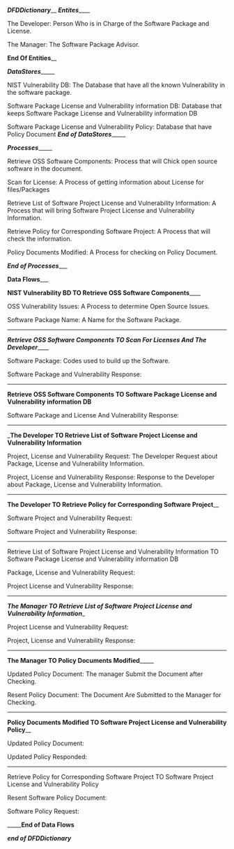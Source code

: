 _________________________________________DFDDictionary___________________________________________
___________________________________________Entites_______________________________________________

The Developer: Person Who is in Charge of the Software Package and License.

The Manager: The Software Package Advisor.

________________________________________End Of Entities__________________________________________

_________________________________________DataStores______________________________________________

NIST Vulnerability DB: The Database that have all the known Vulnerability in the software package.

Software Package License and Vulnerability information DB: Database that keeps Software Package License and Vulnerability information DB

Software Package License and Vulnerability Policy: Database that have Policy Document
_____________________________________End of DataStores__________________________________________

_________________________________________Processes______________________________________________

Retrieve OSS Software Components: Process that will Chick open source software in the document.

Scan for License: A Process of getting information about License for files/Packages

Retrieve List of Software Project License and Vulnerability Information: A Process that will bring Software Project License and Vulnerability Information.

Retrieve Policy for Corresponding Software Project: A Process that will check the information.

Policy Documents Modified: A Process for checking on Policy Document.

_______________________________________End of Processes__________________________________________

__________________________________________Data Flows_____________________________________________

__________________NIST Vulnerability BD TO Retrieve OSS Software Components______________________

OSS Vulnerability Issues: A Process to determine Open Source Issues.

Software Package Name: A Name for the Software Package.
_________________________________________________________________________________________________

___________Retrieve OSS Software Components TO Scan For Licenses And The Developer_______________

Software Package: Codes used to build up the Software.

Software Package and Vulnerability Response:
_________________________________________________________________________________________________

__Retrieve OSS Software Components TO Software Package License and Vulnerability information DB__

Software Package and License And Vulnerability Response:
_________________________________________________________________________________________________

_____The Developer TO Retrieve List of Software Project License and Vulnerability Information____

Project, License and Vulnerability Request: The Developer Request about Package, License and Vulnerability Information.

Project, License and Vulnerability Response: Response to the Developer about Package, License and Vulnerability Information.
_________________________________________________________________________________________________

______________The Developer TO Retrieve Policy for Corresponding Software Project________________

Software Project and Vulnerability Request:

Software Project and Vulnerability Response:
_________________________________________________________________________________________________

Retrieve List of Software Project License and Vulnerability Information TO Software Package License and Vulnerability information DB

Package, License and Vulnerability Request:

Project License and Vulnerability Response:
_________________________________________________________________________________________________

_____The Manager TO Retrieve List of Software Project License and Vulnerability Information______

Project License and Vulnerability Request:

Project, License and Vulnerability Response:
_________________________________________________________________________________________________

__________________________The Manager TO Policy Documents Modified_______________________________

Updated Policy Document: The manager Submit the Document after Checking.

Resent Policy Document: The Document Are Submitted to the Manager for Checking.
_________________________________________________________________________________________________

________Policy Documents Modified TO Software Project  License and Vulnerability Policy__________

Updated Policy Document:

Updated Policy Responded:
_________________________________________________________________________________________________

Retrieve Policy for Corresponding Software Project TO Software Project  License and Vulnerability Policy 

Resent Software Policy Document:

Software Policy Request:

___________________________________________End of Data Flows______________________________________

____________________________________***end of DFDDictionary***____________________________________


















